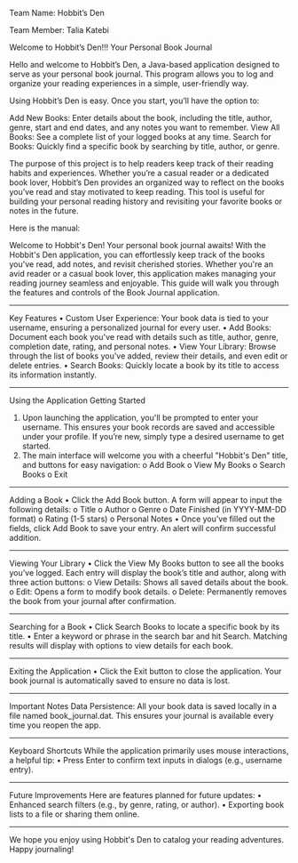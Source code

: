 Team Name: Hobbit’s Den 

Team Member: Talia Katebi 

Welcome to Hobbit’s Den!!! Your Personal Book Journal

Hello and welcome to Hobbit’s Den, a Java-based application designed to serve as your personal book journal. This program allows you to log and organize your reading experiences in a simple, user-friendly way.

Using Hobbit’s Den is easy. Once you start, you’ll have the option to:

Add New Books: Enter details about the book, including the title, author, genre, start and end dates, and any notes you want to remember.
View All Books: See a complete list of your logged books at any time.
Search for Books: Quickly find a specific book by searching by title, author, or genre.

The purpose of this project is to help readers keep track of their reading habits and experiences. Whether you’re a casual reader or a dedicated book lover, Hobbit’s Den provides an organized way to reflect on the books you’ve read and stay motivated to keep reading. This tool is useful for building your personal reading history and revisiting your favorite books or notes in the future.



Here is the manual: 

Welcome to Hobbit's Den!
Your personal book journal awaits! With the Hobbit's Den application, you can effortlessly keep track of the books you've read, add notes, and revisit cherished stories. Whether you're an avid reader or a casual book lover, this application makes managing your reading journey seamless and enjoyable.
This guide will walk you through the features and controls of the Book Journal application.
________________________________________
Key Features
•	Custom User Experience: Your book data is tied to your username, ensuring a personalized journal for every user.
•	Add Books: Document each book you've read with details such as title, author, genre, completion date, rating, and personal notes.
•	View Your Library: Browse through the list of books you've added, review their details, and even edit or delete entries.
•	Search Books: Quickly locate a book by its title to access its information instantly.
________________________________________
Using the Application
Getting Started
1.	Upon launching the application, you'll be prompted to enter your username. This ensures your book records are saved and accessible under your profile. If you’re new, simply type a desired username to get started.
2.	The main interface will welcome you with a cheerful "Hobbit's Den" title, and buttons for easy navigation:
o	Add Book
o	View My Books
o	Search Books
o	Exit
________________________________________
Adding a Book
•	Click the Add Book button. A form will appear to input the following details:
o	Title
o	Author
o	Genre
o	Date Finished (in YYYY-MM-DD format)
o	Rating (1-5 stars)
o	Personal Notes
•	Once you’ve filled out the fields, click Add Book to save your entry. An alert will confirm successful addition.
________________________________________
Viewing Your Library
•	Click the View My Books button to see all the books you’ve logged. Each entry will display the book’s title and author, along with three action buttons:
o	View Details: Shows all saved details about the book.
o	Edit: Opens a form to modify book details.
o	Delete: Permanently removes the book from your journal after confirmation.
________________________________________
Searching for a Book
•	Click Search Books to locate a specific book by its title.
•	Enter a keyword or phrase in the search bar and hit Search. Matching results will display with options to view details for each book.
________________________________________
Exiting the Application
•	Click the Exit button to close the application. Your book journal is automatically saved to ensure no data is lost.
________________________________________
Important Notes
Data Persistence: All your book data is saved locally in a file named book_journal.dat. This ensures your journal is available every time you reopen the app.
________________________________________
Keyboard Shortcuts
While the application primarily uses mouse interactions, a helpful tip:
•	Press Enter to confirm text inputs in dialogs (e.g., username entry).
________________________________________
Future Improvements
Here are features planned for future updates:
•	Enhanced search filters (e.g., by genre, rating, or author).
•	Exporting book lists to a file or sharing them online.
________________________________________
We hope you enjoy using Hobbit's Den to catalog your reading adventures. Happy journaling!



